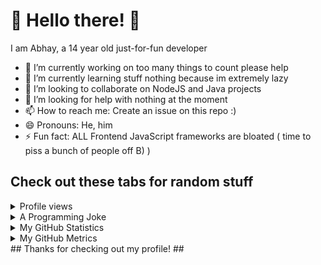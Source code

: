 # 🎇 Hello there! 🎇 #

I am Abhay, a 14 year old just-for-fun developer

- 🔭 I’m currently working on too many things to count please help
- 🌱 I’m currently learning stuff nothing because im extremely lazy
- 👯 I’m looking to collaborate on NodeJS and Java projects
- 🤔 I’m looking for help with nothing at the moment
- 📫 How to reach me: Create an issue on this repo :)
- 😄 Pronouns: He, him
- ⚡ Fun fact: ALL Frontend JavaScript frameworks are bloated ( time to piss a bunch of people off B) )

## Check out these tabs for random stuff ##

<details>
	<summary>
		Profile views
	</summary>
	<a href="https://komarev.com/ghpvc">
		<img src="https://komarev.com/ghpvc/?username=EpicGamer007" alt="Abhay's profile views"/>
	</a>
</details>

<details>
	<summary>
		A Programming Joke
	</summary>
	<a href="https://readme-jokes.vercel.app/">
		<img src="https://readme-jokes.vercel.app/api" alt="A random joke"/>
	</a>
</details>

<details>
	<summary>
		My GitHub Statistics
	</summary>
	<a href="https://github-readme-stats.vercel.app">
		<img src="https://github-readme-stats.vercel.app/api?username=EpicGamer007&theme=dark" alt="Abhay's GitHub stats"/>
	</a>
	<a href="https://github-readme-stats.vercel.app">
		<img src="https://github-readme-stats.vercel.app/api/top-langs/?username=EpicGamer007&theme=dark" alt="Abhay's Top Languages"/>
	</a>
	<a href="https://github.com/ryo-ma/github-profile-trophy">
		<img src="https://github-profile-trophy.vercel.app/?username=EpicGamer007&theme=dracula" alt="Abhay's Github Trophies"/>	
	</a>
</details>

<details>
	<summary>
		My GitHub Metrics		
	</summary>
	<a href="https://github.com/lowlighter/metrics">
		<img src="https://metrics.lecoq.io/EpicGamer007?template=classic&isocalendar=1&languages=1&stars=1&people=1&gists=1&followup=1&notable=1&activity=1&achievements=1&isocalendar.duration=half-year&languages.limit=8&languages.sections=most-used&languages.colors=github&languages.threshold=0%25&languages.indepth=false&languages.recent.load=300&languages.recent.days=14&stars.limit=4&people.limit=24&people.size=28&people.types=followers%2C%20following&people.identicons=false&people.shuffle=false&followup.sections=repositories&activity.limit=5&activity.load=300&activity.days=14&activity.filter=all&activity.visibility=all&activity.timestamps=false&achievements.threshold=C&achievements.secrets=true&achievements.limit=0&notable.repositories=false&config.timezone=America%2FLos_Angeles" alt="Abhay's GitHub Metrics"/>
	</a>
</details>
<!--
<details>
	<summary>
	</summary>
	<a href="">
		<img src="" alt=""/>
	</a>
</details>
-->
## Thanks for checking out my profile! ##
